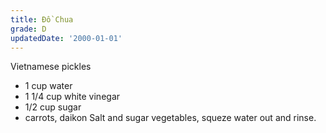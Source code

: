 ```yaml
---
title: Đồ Chua
grade: D
updatedDate: '2000-01-01'
---
```

Vietnamese pickles


- 1 cup water
- 1 1/4 cup white vinegar
- 1/2 cup sugar
- carrots, daikon
Salt and sugar vegetables, squeze water out and rinse.
